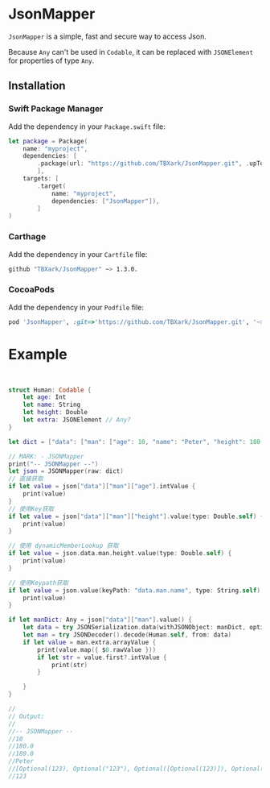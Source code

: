 # JsonMapper

`JsonMapper` is a simple, fast and secure way to access Json.

Because `Any` can't be used in `Codable`, it can be replaced with `JSONElement` for properties of type `Any`.



## Installation

### Swift Package Manager

Add the dependency in your `Package.swift` file:

```swift
let package = Package(
    name: "myproject",
    dependencies: [
        .package(url: "https://github.com/TBXark/JsonMapper.git", .upToNextMajor(from: "1.3.0"))
        ],
    targets: [
        .target(
            name: "myproject",
            dependencies: ["JsonMapper"]),
        ]
)
```

### Carthage

Add the dependency in your `Cartfile` file:

```bash
github "TBXark/JsonMapper" ~> 1.3.0.
```

### CocoaPods

Add the dependency in your `Podfile` file:

```ruby
pod 'JsonMapper', :git=>'https://github.com/TBXark/JsonMapper.git', '~> 1.3.0
```

# Example

```swift


struct Human: Codable {
    let age: Int
    let name: String
    let height: Double
    let extra: JSONElement // Any?
}

let dict = ["data": ["man": ["age": 10, "name": "Peter", "height": 180.0, "extra": [123, "123", [123], ["123": 123], true]]]]

// MARK: - JSONMapper
print("-- JSONMapper --")
let json = JSONMapper(raw: dict)
// 直接获取
if let value = json["data"]["man"]["age"].intValue {
    print(value)
}
// 使用Key获取
if let value = json["data"]["man"]["height"].value(type: Double.self) {
    print(value)
}

// 使用 dynamicMemberLookup 获取
if let value = json.data.man.height.value(type: Double.self) {
    print(value)
}

// 使用Keypath获取
if let value = json.value(keyPath: "data.man.name", type: String.self) {
    print(value)
}

if let manDict: Any = json["data"]["man"].value() {
    let data = try JSONSerialization.data(withJSONObject: manDict, options: [])
    let man = try JSONDecoder().decode(Human.self, from: data)
    if let value = man.extra.arrayValue {
        print(value.map({ $0.rawValue }))
        if let str = value.first?.intValue {
            print(str)
        }

    }
}

//
// Output:
//
//-- JSONMapper --
//10
//180.0
//180.0
//Peter
//[Optional(123), Optional("123"), Optional([Optional(123)]), Optional(["123": 123]), Optional(true)]
//123

```
